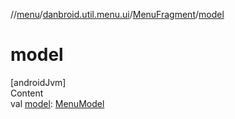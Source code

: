 //[menu](../../../index.md)/[danbroid.util.menu.ui](../index.md)/[MenuFragment](index.md)/[model](model.md)



# model  
[androidJvm]  
Content  
val [model](model.md): [MenuModel](../../danbroid.util.menu.model/-menu-model/index.md)  



